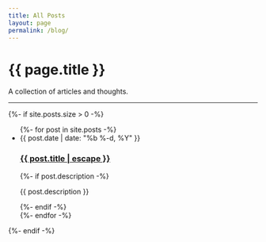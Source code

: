 ```yaml
---
title: All Posts
layout: page
permalink: /blog/
---
```


<h1>{{ page.title }}</h1>

<p>A collection of articles and thoughts.</p>


<hr>

{%- if site.posts.size > 0 -%}
  <ul class="post-list">
    {%- for post in site.posts -%}
    <li>
      <span class="post-meta">{{ post.date | date: "%b %-d, %Y" }}</span>
      <h3>
        <a class="post-link" href="{{ post.url | relative_url }}">
          {{ post.title | escape }}
        </a>
      </h3>
      {%- if post.description -%}
        <p class="post-blurb">{{ post.description }}</p>
      {%- endif -%}
    </li>
    {%- endfor -%}
  </ul>
{%- endif -%}